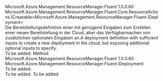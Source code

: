 <Type Name="IWithCreate" FullName="Microsoft.Azure.Management.ResourceManager.Fluent.Deployment.Definition.IWithCreate">
  <TypeSignature Language="C#" Value="public interface IWithCreate : Microsoft.Azure.Management.ResourceManager.Fluent.Core.ResourceActions.ICreatable&lt;Microsoft.Azure.Management.ResourceManager.Fluent.IDeployment&gt;" />
  <TypeSignature Language="ILAsm" Value=".class public interface auto ansi abstract IWithCreate implements class Microsoft.Azure.Management.ResourceManager.Fluent.Core.ResourceActions.ICreatable`1&lt;class Microsoft.Azure.Management.ResourceManager.Fluent.IDeployment&gt;, class Microsoft.Azure.Management.ResourceManager.Fluent.Core.ResourceActions.IIndexable" />
  <TypeSignature Language="DocId" Value="T:Microsoft.Azure.Management.ResourceManager.Fluent.Deployment.Definition.IWithCreate" />
  <TypeSignature Language="VB.NET" Value="Public Interface IWithCreate&#xA;Implements ICreatable(Of IDeployment)" />
  <TypeSignature Language="F#" Value="type IWithCreate = interface&#xA;    interface ICreatable&lt;IDeployment&gt;&#xA;    interface IIndexable" />
  <AssemblyInfo>
    <AssemblyName>Microsoft.Azure.Management.ResourceManager.Fluent</AssemblyName>
    <AssemblyVersion>1.0.0.60</AssemblyVersion>
  </AssemblyInfo>
  <Interfaces>
    <Interface>
      <InterfaceName>Microsoft.Azure.Management.ResourceManager.Fluent.Core.ResourceActions.ICreatable&lt;Microsoft.Azure.Management.ResourceManager.Fluent.IDeployment&gt;</InterfaceName>
    </Interface>
  </Interfaces>
  <Docs>
    <summary>
            <span data-ttu-id="1a854-101">Die Bereitstellungsdefinition einer mit genügend Eingaben zum Erstellen einer neuen Bereitstellung in der Cloud, aber das Verfügbarmachen von zusätzlichen optionalen Eingaben an.</span><span class="sxs-lookup"><span data-stu-id="1a854-101">A deployment definition with sufficient inputs to create a new deployment in the cloud, but exposing additional optional inputs to specify.</span></span>
            </summary>
    <remarks>To be added.</remarks>
  </Docs>
  <Members>
    <Member MemberName="BeginCreate">
      <MemberSignature Language="C#" Value="public Microsoft.Azure.Management.ResourceManager.Fluent.IDeployment BeginCreate ();" />
      <MemberSignature Language="ILAsm" Value=".method public hidebysig newslot virtual instance class Microsoft.Azure.Management.ResourceManager.Fluent.IDeployment BeginCreate() cil managed" />
      <MemberSignature Language="DocId" Value="M:Microsoft.Azure.Management.ResourceManager.Fluent.Deployment.Definition.IWithCreate.BeginCreate" />
      <MemberSignature Language="VB.NET" Value="Public Function BeginCreate () As IDeployment" />
      <MemberSignature Language="F#" Value="abstract member BeginCreate : unit -&gt; Microsoft.Azure.Management.ResourceManager.Fluent.IDeployment" Usage="iWithCreate.BeginCreate " />
      <MemberType>Method</MemberType>
      <AssemblyInfo>
        <AssemblyName>Microsoft.Azure.Management.ResourceManager.Fluent</AssemblyName>
        <AssemblyVersion>1.0.0.60</AssemblyVersion>
      </AssemblyInfo>
      <ReturnValue>
        <ReturnType>Microsoft.Azure.Management.ResourceManager.Fluent.IDeployment</ReturnType>
      </ReturnValue>
      <Parameters />
      <Docs>
        <summary>To be added.</summary>
        <returns>To be added.</returns>
        <remarks>To be added.</remarks>
      </Docs>
    </Member>
  </Members>
</Type>